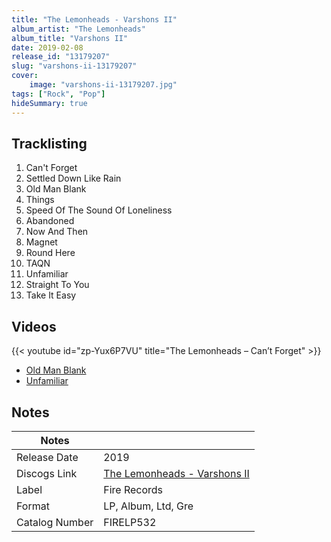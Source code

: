 ```yaml
---
title: "The Lemonheads - Varshons II"
album_artist: "The Lemonheads"
album_title: "Varshons II"
date: 2019-02-08
release_id: "13179207"
slug: "varshons-ii-13179207"
cover:
    image: "varshons-ii-13179207.jpg"
tags: ["Rock", "Pop"]
hideSummary: true
---
```


## Tracklisting
1. Can't Forget
2. Settled Down Like Rain
3. Old Man Blank
4. Things
5. Speed Of The Sound Of Loneliness
6. Abandoned
7. Now And Then
8. Magnet
9. Round Here
10. TAQN
11. Unfamiliar
12. Straight To You
13. Take It Easy

## Videos
{{< youtube id="zp-Yux6P7VU" title="The Lemonheads – Can’t Forget" >}}
- [Old Man Blank](https://www.youtube.com/watch?v=h8EFKNJg0zo)
- [Unfamiliar](https://www.youtube.com/watch?v=6-KM4GPXCOM)

## Notes

| Notes          |             |
| ---------------| ----------- |
| Release Date   | 2019 |
| Discogs Link   | [The Lemonheads - Varshons II](https://www.discogs.com/release/13179207) |
| Label          | Fire Records |
| Format         | LP, Album, Ltd, Gre |
| Catalog Number | FIRELP532 |

